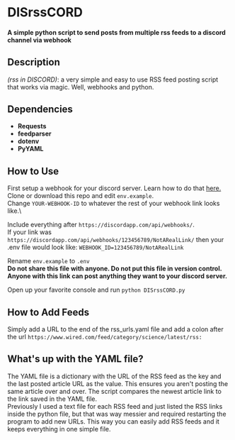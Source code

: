 # DISrssCORD
#### A simple python script to send posts from multiple rss feeds to a discord channel via webhook 
## Description

*(rss in DISCORD)*: a very simple and easy to use RSS feed posting script that works via magic. Well, webhooks and python.

## Dependencies
* **Requests**
* **feedparser**
* **dotenv**
* **PyYAML**

## How to Use
First setup a webhook for your discord server. Learn how to do that [here.](https://support.discord.com/hc/en-us/articles/228383668-Intro-to-Webhooks)\
Clone or download this repo and edit `env.example`.\
Change `YOUR-WEBHOOK-ID` to whatever the rest of your webhook link looks like.\

Include everything after `https://discordapp.com/api/webhooks/`.\
If your link was `https://discordapp.com/api/webhooks/123456789/NotARealLink/` then your .env file would look like: ```WEBHOOK_ID=123456789/NotARealLink```

Rename `env.example` to `.env`\
**Do not share this file with anyone. Do not put this file in version control. Anyone with this link can post anything they want to your discord server.**

Open up your favorite console and run `python DISrssCORD.py`

## How to Add Feeds
Simply add a URL to the end of the rss_urls.yaml file and add a colon after the url `https://www.wired.com/feed/category/science/latest/rss:`

## What's up with the YAML file?
The YAML file is a dictionary with the URL of the RSS feed as the key and the last posted article URL as the value. This ensures you aren't posting the same article over and over. The script compares the newest article link to the link saved in the YAML file.\
Previously I used a text file for each RSS feed and just listed the RSS links inside the python file, but that was way messier and required restarting the program to add new URLs. This way you can easily add RSS feeds and it keeps everything in one simple file.
